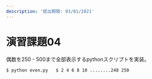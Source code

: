 ```yaml
---
description: '提出期限: 03/01/2021'
---
```


# 演習課題04

偶数を250 - 500まで全部表示するpythonスクリプトを実装。

`$ python even.py  
$ 2 4 6 8 10 ........248 250`



